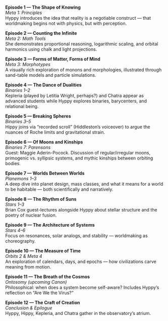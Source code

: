**Episode 1 — The Shape of Knowing**  
_Meta 1: Principles_  
Hyppy introduces the idea that reality is a negotiable construct — that worldmaking begins not with physics, but with perception.

**Episode 2 — Counting the Infinite**  
_Meta 2: Math Tools_  
She demonstrates proportional reasoning, logarithmic scaling, and orbital harmonics using chalk and light projections.

**Episode 3 — Forms of Matter, Forms of Mind**  
_Meta 3: Morphotypes_  
A visually rich exploration of monons and morphologies, illustrated through sand-table models and particle simulations.

**Episode 4 — The Dance of Dualities**  
_Binaries 1–2_  
Kepleria (played by Letitia Wright, perhaps?) and Chatra appear as advanced students while Hyppy explores binaries, barycenters, and relational being.

**Episode 5 — Breaking Spheres**  
_Binaries 3–5_  
Hippy joins via “recorded scroll” (Hiddleston’s voiceover) to argue the nuances of Roche limits and gravitational strain.

**Episode 6 — Of Moons and Kinships**  
_Binaries 7: Parensons_  
Guest: Maggie Aderin-Pocock. Discussion of regular/irregular moons, primogenic vs. syllipsic systems, and mythic kinships between orbiting bodies.

**Episode 7 — Worlds Between Worlds**  
_Planemons 1–3_  
A deep dive into planet design, mass classes, and what it means for a world to be habitable — both scientifically and narratively.

**Episode 8 — The Rhythm of Suns**  
_Stars 1–3_  
Brian Cox guest-lectures alongside Hyppy about stellar structure and the poetry of nuclear fusion.

**Episode 9 — The Architecture of Systems**  
_Stars 4–6_  
Focus on resonances, solar analogs, and stability — worldmaking as choreography.

**Episode 10 — The Measure of Time**  
_Orbits 2 & Meta 4_  
An exploration of calendars, days, and epochs — how civilizations carve meaning from motion.

**Episode 11 — The Breath of the Cosmos**  
_Ontosomy (upcoming Canon)_  
Philosophical: when does a system become self-aware? Includes Hyppy’s reflection on “Are We the Virus?”

**Episode 12 — The Craft of Creation**  
_Conclusion & Epilogue_  
Hyppy, Hippy, Kepleria, and Chatra gather in the observatory’s atrium.